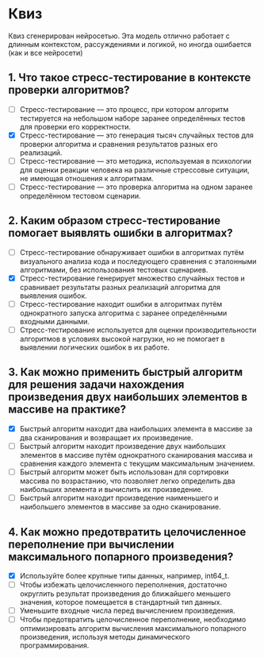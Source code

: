 # Квиз
Квиз сгенерирован нейросетью. Эта модель отлично работает с длинным контекстом, рассуждениями и логикой, но иногда ошибается (как и все нейросети)

## 1. Что такое стресс-тестирование в контексте проверки алгоритмов?
- [ ] Стресс-тестирование — это процесс, при котором алгоритм тестируется на небольшом наборе заранее определённых тестов для проверки его корректности.
- [x] Стресс-тестирование — это генерация тысяч случайных тестов для проверки алгоритма и сравнения результатов разных его реализаций.
- [ ] Стресс-тестирование — это методика, используемая в психологии для оценки реакции человека на различные стрессовые ситуации, не имеющая отношения к алгоритмам.
- [ ] Стресс-тестирование — это проверка алгоритма на одном заранее определённом тестовом сценарии.

## 2. Каким образом стресс-тестирование помогает выявлять ошибки в алгоритмах?
- [ ] Стресс-тестирование обнаруживает ошибки в алгоритмах путём визуального анализа кода и последующего сравнения с эталонными алгоритмами, без использования тестовых сценариев.
- [x] Стресс-тестирование генерирует множество случайных тестов и сравнивает результаты разных реализаций алгоритма для выявления ошибок.
- [ ] Стресс-тестирование находит ошибки в алгоритмах путём однократного запуска алгоритма с заранее определёнными входными данными.
- [ ] Стресс-тестирование используется для оценки производительности алгоритмов в условиях высокой нагрузки, но не помогает в выявлении логических ошибок в их работе.

## 3. Как можно применить быстрый алгоритм для решения задачи нахождения произведения двух наибольших элементов в массиве на практике?
- [x] Быстрый алгоритм находит два наибольших элемента в массиве за два сканирования и возвращает их произведение.
- [ ] Быстрый алгоритм находит произведение двух наибольших элементов в массиве путём однократного сканирования массива и сравнения каждого элемента с текущим максимальным значением.
- [ ] Быстрый алгоритм может быть использован для сортировки массива по возрастанию, что позволяет легко определить два наибольших элемента и вычислить их произведение.
- [ ] Быстрый алгоритм находит произведение наименьшего и наибольшего элементов в массиве за одно сканирование.

## 4. Как можно предотвратить целочисленное переполнение при вычислении максимального попарного произведения?
- [x] Используйте более крупные типы данных, например, int64_t.
- [ ] Чтобы избежать целочисленного переполнения, достаточно округлить результат произведения до ближайшего меньшего значения, которое помещается в стандартный тип данных.
- [ ] Уменьшите входные числа перед вычислением произведения.
- [ ] Чтобы предотвратить целочисленное переполнение, необходимо оптимизировать алгоритм вычисления максимального попарного произведения, используя методы динамического программирования.
